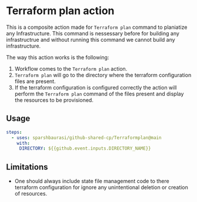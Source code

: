 # Terraform plan action

This is a composite action made for `Terraform plan` command to planiatize any Infrastructure. This command is nessessary before for building any infrastructrue and without running this command we cannot build any infrastructure.

The way this action works is the following:

1. Workflow comes to the `Terraform plan` action.
1. `Terraform plan` will go to the directory where the terraform configuration files are present.
1. If the terraform configuration is configured correctly the action will perform the `Terraform plan` command of the files present and display the resources to be provisioned.

## Usage

```yaml
steps:
  - uses: sparshbaurasi/github-shared-cp/Terraformplan@main
    with:
     DIRECTORY: ${{github.event.inputs.DIRECTORY_NAME}}
```

## Limitations

* One should always include state file management code to there terraform configuration for ignore any unintentional deletion or creation of resources.